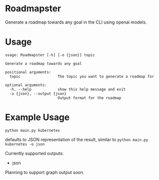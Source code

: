 # Roadmapster
Generate a roadmap towards any goal in the CLI using openai models.

# Usage
```
usage: Roadmapster [-h] [-o {json}] topic

Generate a roadmap towards any goal

positional arguments:
  topic                 The topic you want to generate a roadmap for

optional arguments:
  -h, --help            show this help message and exit
  -o {json}, --output {json}
                        Output format for the roadmap
```

# Example Usage

`python main.py kubernetes`

defaults to JSON representation of the result, similar to `python main.py kubernetes -o json`

Currently supported outputs:
* json

Planning to support graph output soon.